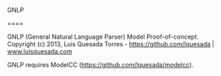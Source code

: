 GNLP

====

GNLP (General Natural Language Parser) Model Proof-of-concept.
Copyright (c) 2013, Luis Quesada Torres - https://github.com/lquesada | www.luisquesada.com

GNLP requires ModelCC (https://github.com/lquesada/modelcc).
